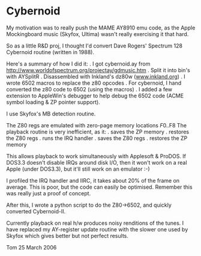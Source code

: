 # Cybernoid

My motivation was to really push the MAME AY8910 emu code, as the Apple
Mockingboard music (Skyfox, Ultima) wasn't really exercising it that
hard.

So as a little R&D proj, I thought I'd convert Dave Rogers' Spectrum
128 Cybernoid routine (written in 1988).

Here's a summary of how I did it:
. I got cybernoid.ay from
http://www.worldofspectrum.org/projectay/gdmusic.htm
. Split it into bin's with AYSplitR
. Disassembled with Inkland's dz80w (www.inkland.org)
. I wrote 6502 macros to replace the z80 opcodes
. For cybernoid, I hand converted the z80 code to 6502 (using the
macros)
. I added a few extension to AppleWin's debugger to help debug the 6502
code (ACME symbol loading & ZP pointer support).

I use Skyfox's MB detection routine.

The Z80 regs are emulated with zero-page memory locations $F0..$F8
The playback routine is very inefficient, as it:
. saves the ZP memory
. restores the Z80 regs
. runs the IRQ handler
. saves the Z80 regs
. restores the ZP memory

This allows playback to work simultaneously with Applesoft & ProDOS. If
DOS3.3 doesn't disable IRQs around disk I/O, then it won't work on a
real Apple (under DOS3.3), but it'll still work on an emulator :-)

I profiled the IRQ handler and IIRC, it takes about 20% of the frame on
average. This is poor, but the code can easily be optimised. Remember
this was really just a proof of concept.

After this, I wrote a python script to do the Z80->6502, and quickly
converted Cybernoid-II.

Currently playback on real h/w produces noisy renditions of the tunes. I
have replaced my AY-register update routine with the slower one used by Skyfox
which gives better but not perfect results.

Tom
25 March 2006